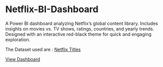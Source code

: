 # Netflix-BI-Dashboard
A Power BI dashboard analyzing Netflix’s global content library. Includes insights on movies vs. TV shows, ratings, countries, and yearly trends. Designed with an interactive red-black theme for quick and engaging exploration.


The Dataset used are :
<a href="https://github.com/samarth2910/Netflix-BI-Dashboard/blob/main/netflix_titles.csv">Netflix Titles</a>



<a href="https://github.com/samarth2910/ECommerce-Sales-Dashboard-PowerBI/blob/main/Screenshot%20(25).png">View Dashboard</a>

